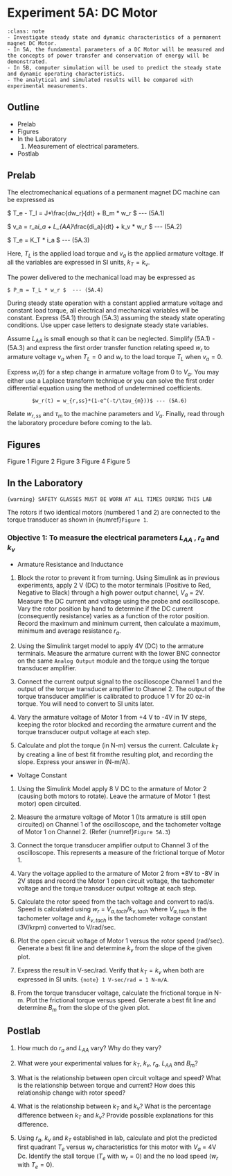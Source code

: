 # Experiment 5A: DC Motor

```{admonition} Objective
:class: note
- Investigate steady state and dynamic characteristics of a permanent magnet DC Motor.
- In 5A, the fundamental parameters of a DC Motor will be measured and the concepts of power transfer and conservation of energy will be demonstrated. 
- In 5B, computer simulation will be used to predict the steady state and dynamic operating characteristics.
- The analytical and simulated results will be compared with experimental measurements.
```

## Outline

- Prelab
- Figures
- In the Laboratory
    1. Measurement of electrical parameters.
- Postlab

## Prelab

The electromechanical equations of a permanent magnet DC machine can be expressed as

$ T_e - T_l = J*\frac{dw_r}{dt} + B_m * w_r $ --- (5A.1)

$ v_a = r_a*i_a + L_{AA}*\frac{di_a}{dt} + k_v * w_r $ --- (5A.2)

$ T_e = K_T * i_a $ --- (5A.3)

Here, $T_L$ is the applied load torque and $v_a$ is the applied armature voltage. If all the variables are expressed in SI units, $k_T = k_v$.

The power delivered to the mechanical load may be expressed as

    $ P_m = T_L * w_r $  --- (5A.4)

During steady state operation with a constant applied armature voltage and constant load torque, all electrical and mechanical variables will be constant. Express (5A.1) through (5A.3) assuming the steady state operating conditions. Use upper case letters to designate steady state variables.

Assume $L_{AA}$ is small enough so that it can be neglected. Simplify (5A.1) - (5A.3) and express the first order transfer function relating speed $w_r$ to armature voltage $v_a$ when $T_L = 0$ and $w_r$ to the load torque $T_L$ when $v_a = 0$.


Express $w_r(t)$ for a step change in armature voltage from 0 to $V_a$. You may either use a Laplace transform technique or you can solve the first order differential equation using the method of undetermined coefficients. 

```{hint} For a first order transfer function 
        $w_r(t) = w_{r,ss}*(1-e^(-t/\tau_{m}))$ --- (5A.6)
```

Relate $w_{r,ss}$ and $\tau_{m}$ to the machine parameters and $V_a$. Finally, read through the laboratory procedure before coming to the lab.

## Figures 
Figure 1 
Figure 2
Figure 3
Figure 4
Figure 5

## In the Laboratory

```{warning} SAFETY GLASSES MUST BE WORN AT ALL TIMES DURING THIS LAB```

The rotors if two identical motors (numbered 1 and 2) are connected to the torque transducer as shown in {numref}`Figure 1`. 

### Objective 1: To measure the electrical parameters $L_{AA}$ , $r_a$ and $k_v$

- Armature Resistance and Inductance

1. Block the rotor to prevent it from turning. Using Simulink as in previous experiments, apply 2 V (DC) to the motor terminals (Positive to Red, Negative to Black) through a high power output channel, $V_a$ = 2V. Measure the DC current and voltage using the probe and oscilloscope. Vary the rotor position by hand to determine if the DC current (consequently resistance) varies as a function of the rotor position. Record the maximum and minimum current, then calculate a maximum, minimum and average resistance $r_a$.

2. Using the Simulink target model to apply 4V (DC) to the armature terminals. Measure the armature current with the lower BNC connector on the same `Analog Output` module and the torque using the torque transducer amplifier. 

3. Connect the current output signal to the oscilloscope Channel 1 and the output of the torque transducer amplifier to Channel 2. The output of the torque transducer amplifier is calibrated to produce 1 V for 20 oz-in torque. You will need to convert to SI units later.

4. Vary the armature voltage of Motor 1 from +4 V to -4V in 1V steps, keeping the rotor blocked and recording the armature current and the torque transducer output voltage at each step.

5. Calculate and plot the torque (in N-m) versus the current. Calculate $k_T$ by creating a line of best fit fromthe resulting plot, and recording the slope. Express your answer in (N-m/A).

- Voltage Constant

1. Using the Simulink Model apply 8 V DC to the armature of Motor 2 (causing both motors to rotate). Leave the armature of Motor 1 (test motor) open circuited.

2. Measure the armature voltage of Motor 1 (Its armature is still open circuited) on Channel 1 of the oscilloscope, and the tachometer voltage of Motor 1 on Channel 2. (Refer {numref}`Figure 5A.3`)

3. Connect the torque transducer amplifier output to Channel 3 of the oscilloscope. This represents a measure of the frictional torque of Motor 1.

4. Vary the voltage applied to the armature of Motor 2 from +8V to -8V in 2V steps and record the Motor 1 open circuit voltage, the tachometer voltage and the torque transducer output voltage at each step.

5. Calculate the rotor speed from the tach voltage and convert to rad/s. Speed is calculated using $w_r$ = $V_{a,tach} / k_{v,tach}$ where $V_{a,tach}$ is the tachometer voltage and $k_{v,tach}$ is the tachometer voltage constant (3V/krpm) converted to V/rad/sec.

6. Plot the open circuit voltage of Motor 1 versus the rotor speed (rad/sec). Generate a best fit line and determine $k_v$ from the slope of the given plot. 

7. Express the result in V-sec/rad. Verify that $k_T = k_v$ when both are expressed in SI units.
    ```{note} 1 V-sec/rad = 1 N-m/A```.

8. From the torque transducer voltage, calculate the frictional torque in N-m. Plot the frictional torque versus speed. Generate a best fit line and determine $B_m$ from the slope of the given plot.

## Postlab

1. How much do $r_a$ and $L_{AA}$ vary? Why do they vary?

2. What were your experimental values for $k_T$, $k_v$, $r_a$, $L_{AA}$ and $B_m$?

3. What is the relationship between open circuit voltage and speed? What is the relationship between torque and current? How does this relationship change with rotor speed?

4. What is the relationship between $k_T$ and $k_v$? What is the percentage difference between $k_T$ and $k_v$? Provide possible explanations for this difference.

5. Using $r_a$, $k_v$ and $k_T$ established in lab, calculate and plot the predicted first quadrant $T_e$ versus $w_r$ characteristics for this motor with $V_a$ = 4V Dc. Identify the stall torque ($T_e$ with $w_r = 0$) and the no load speed ($w_r$ with $T_e = 0$).